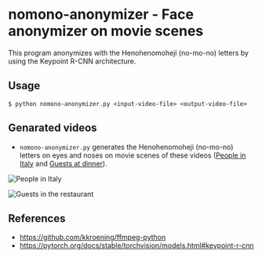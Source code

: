 # nomono-anonymizer - Face anonymizer on movie scenes

This program anonymizes with the Henohenomoheji (no-mo-no) letters by using the Keypoint R-CNN architecture.

## Usage
```
$ python nomono-anonymizer.py <input-video-file> <output-video-file>
```

## Genarated videos
* `nomono-anonymizer.py` generates the Henohenomoheji (no-mo-no) letters on eyes and noses on movie scenes of these videos ([People in Italy](https://pixabay.com/videos/id-6582/) and [Guests at dinner](https://pixabay.com/videos/id-34418/)).

![People in Italy](images/nomono-anonymizer-italy.gif)

![Guests in the restaurant](images/nomono-anonymizer-dinner.gif)

## References
* https://github.com/kkroening/ffmpeg-python
* https://pytorch.org/docs/stable/torchvision/models.html#keypoint-r-cnn
